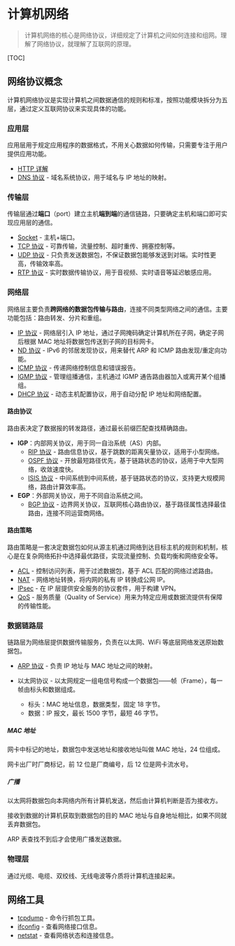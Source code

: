 # 计算机网络

> 计算机网络的核心是网络协议，详细规定了计算机之间如何连接和组网。理解了网络协议，就理解了互联网的原理。

[TOC]

## 网络协议概念

计算机网络协议是实现计算机之间数据通信的规则和标准，按照功能模块拆分为五层，通过定义互联网协议来实现具体的功能。

### 应用层

应用层用于规定应用程序的数据格式，不用关心数据如何传输，只需要专注于用户提供应用功能。

- [HTTP 详解](./Protocol/http.md)
- [DNS 协议](./Protocol/dns.md) - 域名系统协议，用于域名与 IP 地址的映射。

### 传输层

传输层通过**端口**（port）建立主机**端到端**的通信链路，只要确定主机和端口即可实现应用层的通信。

- [Socket](./socket.md) - 主机+端口。
- [TCP 协议](./Protocol/tcp.md) - 可靠传输，流量控制、超时重传、拥塞控制等。
- [UDP 协议](./Protocol/udp.md) - 只负责发送数据包，不保证数据包能够发送到对端。实时性更高，传输效率高。
- [RTP 协议](./Protocol/rtp.md) - 实时数据传输协议，用于音视频、实时语音等延迟敏感应用。

### 网络层

网络层主要负责**跨网络的数据包传输与路由**，连接不同类型网络之间的通信。主要功能包括：路由转发、分片和重组。

- [IP 协议](./Protocol/ip.md) -  网络层引入 IP 地址，通过子网掩码确定计算机所在子网，确定子网后根据 MAC 地址将数据包传送到子网的目标网卡。
- [ND 协议](./Protocol/nd.md) - IPv6 的邻居发现协议，用来替代 ARP 和 ICMP 路由发现/重定向功能。
- [ICMP 协议](./Protocol/icmp.md) - 传递网络控制信息和错误报告。
- [IGMP 协议](./Protocol/igmp.md) - 管理组播通信，主机通过 IGMP 通告路由器加入或离开某个组播组。
- [DHCP 协议](./Protocol/dhcp.md) - 动态主机配置协议，用于自动分配 IP 地址和网络配置。

#### 路由协议

路由表决定了数据报的转发路径，通过最长前缀匹配查找精确路由。

- **IGP**：内部网关协议，用于同一自治系统（AS）内部。
  - [RIP 协议](./Protocol/rip.md) - 路由信息协议，基于跳数的距离矢量协议，适用于小型网络。
  - [OSPF 协议](./Protocol/ospf.md) - 开放最短路径优先，基于链路状态的协议，适用于中大型网络，收敛速度快。
  - [ISIS 协议](./Protocol/Isis.md) - 中间系统到中间系统，基于链路状态的协议，支持更大规模网络，路由计算效率高。
- **EGP**：外部网关协议，用于不同自治系统之间。
  - [BGP 协议](./Protocol/bgp.md) - 边界网关协议，互联网核心路由协议，基于路径属性选择最佳路由，连接不同运营商网络。

#### 路由策略

路由策略是一套决定数据包如何从源主机通过网络到达目标主机的规则和机制，核心是在复杂网络拓扑中选择最优路径，实现流量控制、负载均衡和网络安全等。

- [ACL](./Protocol/acl.md) - 控制访问列表，用于过滤数据包，基于 ACL 匹配的网络过滤路由。
- [NAT](./Protocol/nat.md) - 网络地址转换，将内网的私有 IP 转换成公网 IP。
- [IPsec](./Protocol/ip_security.md) - 在 IP 层提供安全服务的协议套件，用于构建 VPN。
- [QoS](./Protocol/qos.md) - 服务质量（Quality of Service）用来为特定应用或数据流提供有保障的传输性能。

### 数据链路层

链路层为网络层提供数据传输服务，负责在以太网、WiFi 等底层网络发送原始数据包。

- [ARP 协议](./Protocol/arp.md) - 负责 IP 地址与 MAC 地址之间的映射。

- 以太网协议 - 以太网规定一组电信号构成一个数据包——帧（Frame），每一帧由标头和数据组成。
  - 标头：MAC 地址信息，数据类型，固定 18 字节。
  - 数据：IP 报文，最长 1500 字节，最短 46 字节。

##### MAC 地址

网卡中标记的地址，数据包中发送地址和接收地址叫做 MAC 地址，24 位组成。

网卡出厂时厂商标记，前 12 位是厂商编号，后 12 位是网卡流水号。

##### 广播

以太网将数据包向本网络内所有计算机发送，然后由计算机判断是否为接收方。

接收到数据的计算机获取到数据包的目的 MAC 地址与自身地址相比，如果不同就丢弃数据包。

ARP 表查找不到后才会使用广播发送数据。

### 物理层

通过光缆、电缆、双绞线、无线电波等介质将计算机连接起来。

## 网络工具

- [tcpdump](./Tools/tcpdump.md) - 命令行抓包工具。
- [ifconfig](./Tools/ifconfig.md) - 查看网络接口信息。
- [netstat](./Tools/netstat.md) - 查看网络状态和连接信息。
